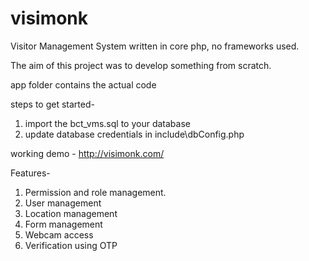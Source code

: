 # visimonk
Visitor Management System written in core php, no frameworks used.

The aim of this project was to develop something from scratch.

app folder contains the actual code

steps to get started-
1. import the bct_vms.sql to your database
2. update database credentials in include\dbConfig.php

working demo - http://visimonk.com/

Features-
1. Permission and role management.
2. User management
3. Location management
4. Form management
5. Webcam access
6. Verification using OTP

